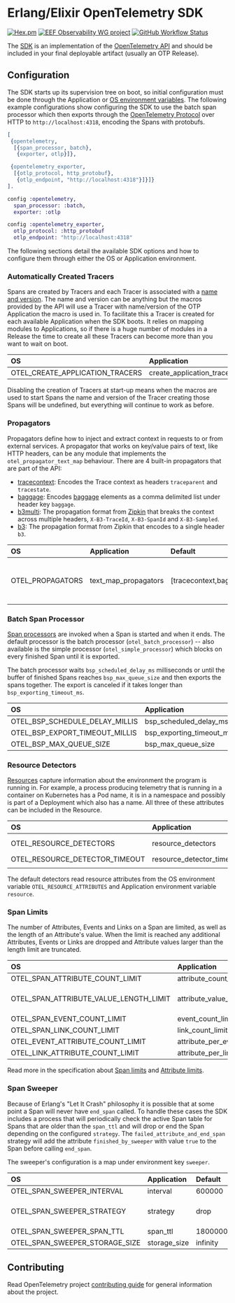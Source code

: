 # Erlang/Elixir OpenTelemetry SDK

[![Hex.pm](https://img.shields.io/hexpm/v/opentelemetry?label=SDK&style=for-the-badge)](https://hex.pm/packages/opentelemetry)
[![EEF Observability WG
project](https://img.shields.io/badge/EEF-Observability-black?style=for-the-badge)](https://github.com/erlef/eef-observability-wg)
[![GitHub Workflow Status](https://img.shields.io/github/workflow/status/open-telemetry/opentelemetry-erlang/Erlang?style=for-the-badge)](https://github.com/open-telemetry/opentelemetry-erlang/actions)

The [SDK](https://github.com/open-telemetry/opentelemetry-specification/blob/v1.8.0/specification/trace/sdk.md) is an implementation of the [OpenTelemetry
API](https://hex.pm/packages/opentelemetry_api) and should be included in your
final deployable artifact (usually an OTP Release).

## Configuration

The SDK starts up its supervision tree on boot, so initial configuration must be
done through the Application or [OS environment
variables](https://github.com/open-telemetry/opentelemetry-specification/blob/v1.8.0/specification/sdk-configuration.md).
The following example configurations show configuring the SDK to use the batch
span processor which then exports through the [OpenTelemetry
Protocol](https://github.com/open-telemetry/opentelemetry-specification/blob/v1.8.0/specification/protocol/otlp.md)
over HTTP to `http://localhost:4318`, encoding the Spans with protobufs.

``` erlang
[
 {opentelemetry,
  [{span_processor, batch},
   {exporter, otlp}]},

 {opentelemetry_exporter, 
  [{otlp_protocol, http_protobuf},
   {otlp_endpoint, "http://localhost:4318"}]}]}
].
```

``` elixir
config :opentelemetry, 
  span_processor: :batch,
  exporter: :otlp

config :opentelemetry_exporter,
  otlp_protocol: :http_protobuf
  otlp_endpoint: "http://localhost:4318"
```

The following sections detail the available SDK options and how to configure
them through either the OS or Application environment.

### Automatically Created Tracers

Spans are created by Tracers and each Tracer is associated with a [name and
version](https://github.com/open-telemetry/opentelemetry-specification/blob/v1.8.0/specification/trace/api.md#get-a-tracer).
The name and version can be anything but the macros provided by the API will use
a Tracer with name/version of the OTP Application the macro is used in. To
facilitate this a Tracer is created for each available Application when the SDK
boots. It relies on mapping modules to Applications, so if there is a huge
number of modules in a Release the time to create all these Tracers can become
more than you want to wait on boot.

| OS                              | Application                | Default | Type    |
|:--------------------------------|:---------------------------|:--------|:--------|
| OTEL_CREATE_APPLICATION_TRACERS | create_application_tracers | true    | boolean |

Disabling the creation of Tracers at start-up means when the macros are used to
start Spans the name and version of the Tracer creating those Spans will be
undefined, but everything will continue to work as before.

### Propagators

Propagators define how to inject and extract context in requests to or from
external services. A propagator that works on key/value pairs of text, like HTTP
headers, can be any module that implements the `otel_propagator_text_map`
behaviour. There are 4 built-in propagators that are part of the API:

- [tracecontext](https://w3c.github.io/trace-context/): Encodes the Trace
  context as headers `traceparent` and `tracestate`.
- [baggage](https://w3c.github.io/baggage/): Encodes
  [baggage](https://github.com/open-telemetry/opentelemetry-specification/blob/v1.8.0/specification/baggage/api.md)
  elements as a comma delimited list under header key `baggage`.
- [b3multi](https://github.com/openzipkin/b3-propagation#multiple-headers): The
  propagation format from [Zipkin](https://zipkin.io/) that breaks the context across multiple
  headers, `X-B3-TraceId`, `X-B3-SpanId` and `X-B3-Sampled`.
- [b3](https://github.com/openzipkin/b3-propagation#single-header):  The
  propagation format from Zipkin that encodes to a single header `b3`.

| OS               | Application          | Default                | Type                                                             |
|:-----------------|:---------------------|:-----------------------|:-----------------------------------------------------------------|
| OTEL_PROPAGATORS | text_map_propagators | [tracecontext,baggage] | List of propagators (`tracecontext`, `baggage`, `b3multi`, `b3`) |


### Batch Span Processor

[Span
processors](https://github.com/open-telemetry/opentelemetry-specification/blob/main/specification/trace/sdk.md#span-processor)
are invoked when a Span is started and when it ends. The default processor is
the batch processor (`otel_batch_processor`) -- also available is the simple
processor (`otel_simple_processor`) which blocks on every finished Span until it
is exported.

The batch processor waits `bsp_scheduled_delay_ms` milliseconds or until the buffer of
finished Spans reaches `bsp_max_queue_size` and then exports the spans together.
The export is canceled if it takes longer than `bsp_exporting_timeout_ms`.

| OS                             | Application              | Default | Type    |
|:-------------------------------|:-------------------------|:--------|:--------|
| OTEL_BSP_SCHEDULE_DELAY_MILLIS | bsp_scheduled_delay_ms   | 5000    | integer |
| OTEL_BSP_EXPORT_TIMEOUT_MILLIS | bsp_exporting_timeout_ms | 30000   | integer |
| OTEL_BSP_MAX_QUEUE_SIZE        | bsp_max_queue_size       | 2048    | integer |

### Resource Detectors

[Resources](https://github.com/open-telemetry/opentelemetry-specification/blob/v1.8.0/specification/overview.md#resources)
capture information about the environment the program is running in. For
example, a process producing telemetry that is running in a container on
Kubernetes has a Pod name, it is in a namespace and possibly is part of a
Deployment which also has a name. All three of these attributes can be included
in the Resource.

| OS                             | Application               | Default                                        | Type            |
|:-------------------------------|:--------------------------|:-----------------------------------------------|:----------------|
| OTEL_RESOURCE_DETECTORS        | resource_detectors        | [otel_resource_env_var, otel_resource_app_env] | list of modules |
| OTEL_RESOURCE_DETECTOR_TIMEOUT | resource_detector_timeout | 5000                                           | integer         |
|                                |                           |                                                |                 |
    
The default detectors read resource attributes from the OS environment variable
`OTEL_RESOURCE_ATTRIBUTES` and Application environment variable `resource`.

### Span Limits

The number of Attributes, Events and Links on a Span are limited, as well as the
length of an Attribute's value. When the limit is reached any additional
Attributes, Events or Links are dropped and Attribute values larger than the
length limit are truncated.

| OS                                     | Application                  | Default  | Type                    |
|:---------------------------------------|:-----------------------------|:---------|:------------------------|
| OTEL_SPAN_ATTRIBUTE_COUNT_LIMIT        | attribute_count_limit        | 128      | integer                 |
| OTEL_SPAN_ATTRIBUTE_VALUE_LENGTH_LIMIT | attribute_value_length_limit | infinity | integer &#124; infinity |
| OTEL_SPAN_EVENT_COUNT_LIMIT            | event_count_limit            | 128      | integer                 |
| OTEL_SPAN_LINK_COUNT_LIMIT             | link_count_limit             | 128      | integer                 |
| OTEL_EVENT_ATTRIBUTE_COUNT_LIMIT       | attribute_per_event_limit    | 128      | integer                 |
| OTEL_LINK_ATTRIBUTE_COUNT_LIMIT        | attribute_per_link_limit     | 128      | integer                 

Read more in the specification about [Span
limits](https://github.com/open-telemetry/opentelemetry-specification/blob/main/specification/trace/sdk.md#span-limits)
and [Attribute
limits](https://github.com/open-telemetry/opentelemetry-specification/blob/main/specification/common/common.md#attribute-limits).

### Span Sweeper

Because of Erlang's "Let It Crash" philosophy it is possible that at some point
a Span will never have `end_span` called. To handle these cases the SDK includes
a process that will periodically check the active Span table for Spans that are
older than the `span_ttl` and will drop or end the Span depending on the
configured `strategy`. The `failed_attribute_and_end_span` strategy will add the
attribute `finished_by_sweeper` with value `true` to the Span before calling
`end_span`.

The sweeper's configuration is a map under environment key `sweeper`.

| OS                             | Application  | Default | Type                                                                 |
|:-------------------------------|:-------------|:---------|:-----------------------------------------------------------------------------|
| OTEL_SPAN_SWEEPER_INTERVAL     | interval     | 600000   | integer &#124; infinity                                                      |
| OTEL_SPAN_SWEEPER_STRATEGY     | strategy     | drop     | drop &#124; end_span &#124; failed_attribute_and_end_span &#124; fun/1 |
| OTEL_SPAN_SWEEPER_SPAN_TTL     | span_ttl     | 1800000  | integer &#124; infinity                                                      |
| OTEL_SPAN_SWEEPER_STORAGE_SIZE | storage_size | infinity | integer &#124; infinity                                                      |

## Contributing

Read OpenTelemetry project [contributing
guide](https://github.com/open-telemetry/community/blob/main/CONTRIBUTING.md)
for general information about the project.

